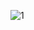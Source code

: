 ![1](https://user-images.githubusercontent.com/78910856/204578602-d2d73793-4472-49cc-a07e-2d560e83ce0c.gif)
